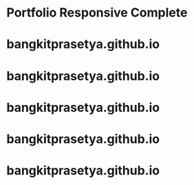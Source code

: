 # Portfolio Responsive Complete

# bangkitprasetya.github.io
# bangkitprasetya.github.io
# bangkitprasetya.github.io
# bangkitprasetya.github.io
# bangkitprasetya.github.io
